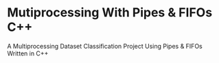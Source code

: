 # Mutiprocessing With Pipes & FIFOs C++
A Multiprocessing Dataset Classification Project Using Pipes & FIFOs Written in C++
